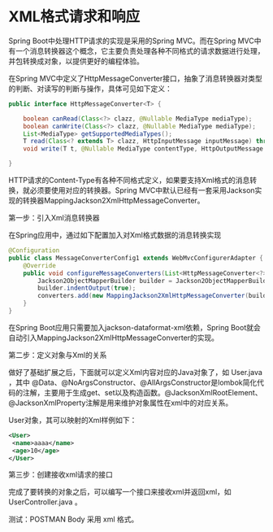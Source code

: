 # XML格式请求和响应

Spring Boot中处理HTTP请求的实现是采用的Spring MVC。而在Spring MVC中有一个消息转换器这个概念，它主要负责处理各种不同格式的请求数据进行处理，并包转换成对象，以提供更好的编程体验。

在Spring MVC中定义了HttpMessageConverter接口，抽象了消息转换器对类型的判断、对读写的判断与操作，具体可见如下定义：

```java
public interface HttpMessageConverter<T> {

    boolean canRead(Class<?> clazz, @Nullable MediaType mediaType);
    boolean canWrite(Class<?> clazz, @Nullable MediaType mediaType);
    List<MediaType> getSupportedMediaTypes();
    T read(Class<? extends T> clazz, HttpInputMessage inputMessage) throws IOException, HttpMessageNotReadableException;
    void write(T t, @Nullable MediaType contentType, HttpOutputMessage outputMessage) throws IOException, HttpMessageNotWritableException;

}
```

HTTP请求的Content-Type有各种不同格式定义，如果要支持Xml格式的消息转换，就必须要使用对应的转换器。Spring MVC中默认已经有一套采用Jackson实现的转换器MappingJackson2XmlHttpMessageConverter。

第一步：引入Xml消息转换器

在Spring应用中，通过如下配置加入对Xml格式数据的消息转换实现

```java
@Configuration
public class MessageConverterConfig1 extends WebMvcConfigurerAdapter {
    @Override
    public void configureMessageConverters(List<HttpMessageConverter<?>> converters) {
        Jackson2ObjectMapperBuilder builder = Jackson2ObjectMapperBuilder.xml();
        builder.indentOutput(true);
        converters.add(new MappingJackson2XmlHttpMessageConverter(builder.build()));
    }
}
```

在Spring Boot应用只需要加入jackson-dataformat-xml依赖，Spring Boot就会自动引入MappingJackson2XmlHttpMessageConverter的实现。

第二步：定义对象与Xml的关系

做好了基础扩展之后，下面就可以定义Xml内容对应的Java对象了，如 User.java ，其中 @Data、@NoArgsConstructor、@AllArgsConstructor是lombok简化代码的注解，主要用于生成get、set以及构造函数。@JacksonXmlRootElement、@JacksonXmlProperty注解是用来维护对象属性在xml中的对应关系。

User对象，其可以映射的Xml样例如下：

```xml
<User>
 <name>aaaa</name>
 <age>10</age>
</User>
```

第三步：创建接收xml请求的接口

完成了要转换的对象之后，可以编写一个接口来接收xml并返回xml，如 UserController.java 。

测试：POSTMAN Body 采用 xml 格式。